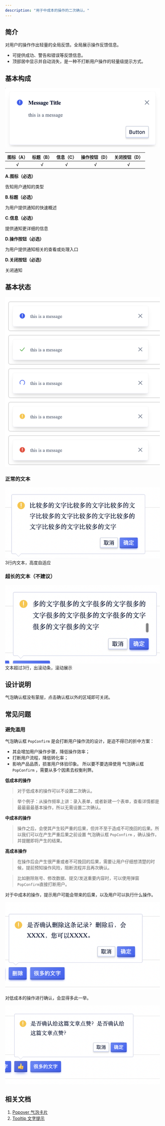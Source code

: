 ```yaml
---
description: "用于中成本的操作的二次确认。"
---
```

<!--副标题具体写法见源代码模式-->

## 简介

对用户的操作作出轻量的全局反馈。全局展示操作反馈信息。
- 可提供成功、警告和错误等反馈信息。
- 顶部居中显示并自动消失，是一种不打断用户操作的轻量级提示方式。

## 基本构成
![](../../../images/Message/Basic.png)

| 图标（A） | 标题（B） | 信息（C） | 操作按钮（D） |关闭按钮（D） |
| :-------: | :-----------: | :-----------: | :-------: |:-------: |
|   √    |       √       |     √     |     √     | √     |

**A.图标（必选）**

告知用户通知的类型

**B.标题（必选）**

为用户提供通知的快速概述

**C.信息（必选）**

提供通知更详细的信息

**D.操作按钮（必选）**

为用户提供通知相关的查看或处理入口

**D.关闭按钮（必选）**

关闭通知

## 基本状态
![](../../../images/Message/States.png)

### 正常的文本

![](../../../images/PopConfirm/4.png)
3行内文本，高度自适应

### 超长的文本（不建议）

![](../../../images/PopConfirm/5.png)
文本超过3行，出滚动条，滚动展示



## 设计说明
<!--可以做一个gif-->
气泡确认框没有蒙层，点击确认框以外的区域即可关闭。



## 常见问题


### 避免滥用

气泡确认框 `PopConfirm` 是会打断用户操作流的设计，是迫不得已的折中方案：
- 其会增加用户操作步骤，降低操作效率；
- 打断用户流程，降低转化率；
- 影响产品品质，损害用户体验印象。
所以要不要选择使用 气泡确认框 `PopConfirm` ，需要从多个因素去权衡利弊。


**低成本的操作**

> 对于低成本的操作可以不设置二次确认。

> 举个例子：从操作频率上讲：录入表单，或者新建一个表单，查看详情都是最最最最基本操作，所以无需设置二次确认。


**中成本的操作**

> 操作之后，会使其产生较严重的后果，但并不至于造成不可挽回的后果。所以我们可以在产生严重后果之前设置 气泡确认框 `PopConfirm` ，确认操作，并提醒即将产生的结果。

**高成本操作**

> 在操作后会产生很严重或者不可挽回的后果，需要让用户仔细想清楚的时候，提前预知操作风险，阻断流程并且再次确认。

> 比如删除账号、修改数据、提交/发送重要内容时，可以使用弹窗 `PopConfirm`直接打断用户。

<div class="u-md-flex-without-bg">
   <div class="u-md-mr24">
      <p><i class="u-md-suggested"></i>对于中成本的操作，提示用户可能会带来的后果，以及用户可以执行什么操作。</p>
      <img src="../../../images/PopConfirm/6.png" alt="image alt" title="desc" />
   </div>
   <div>
      <p><i class="u-md-not-suggested"></i>对低成本的操作进行确认，会显得多此一举。</p>
      <img src="../../../images/PopConfirm/2.png" alt="image alt" title="desc" />
   </div>
</div>





## 相关文档

1. [Popover 气泡卡片](https://udesign.ucloud.cn/component/Popover/)
2. [Tooltip 文字提示](https://udesign.ucloud.cn/component/Tooltip/)